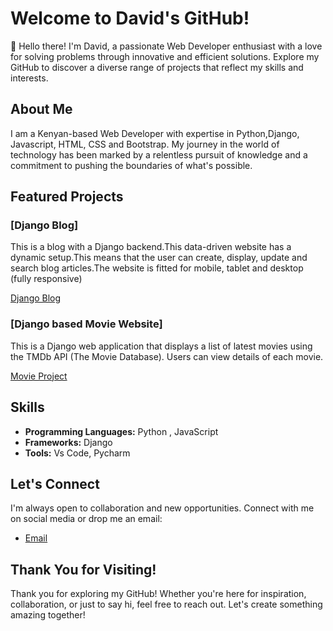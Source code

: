 # Welcome to David's GitHub!

👋 Hello there! I'm David, a passionate Web Developer enthusiast with a love for solving problems through innovative and efficient solutions. Explore my GitHub to discover a diverse range of projects that reflect my skills and interests.

## About Me

I am a Kenyan-based Web Developer with expertise in Python,Django, Javascript, HTML, CSS and Bootstrap. My journey in the world of technology has been marked by a relentless pursuit of knowledge and a commitment to pushing the boundaries of what's possible.

## Featured Projects 

### [Django Blog]
This is a blog with a Django backend.This data-driven website has a dynamic setup.This means that the user can create, display, update and search blog articles.The website is fitted for mobile, tablet and desktop (fully responsive)

[Django Blog](https://github.com/davy254/django_blog_2)

### [Django based Movie Website]
This is a Django web application that displays a list of latest movies using the TMDb API (The Movie Database). Users can view details of each movie.

[Movie Project](https://github.com/davy254/movie_project)

## Skills

- **Programming Languages:** Python , JavaScript
- **Frameworks:** Django
- **Tools:** Vs Code, Pycharm


## Let's Connect

I'm always open to collaboration and new opportunities. Connect with me on social media or drop me an email:
- [Email](mailto:davidmunyiri2@gmail.com)

## Thank You for Visiting!

Thank you for exploring my GitHub! Whether you're here for inspiration, collaboration, or just to say hi, feel free to reach out. Let's create something amazing together!



